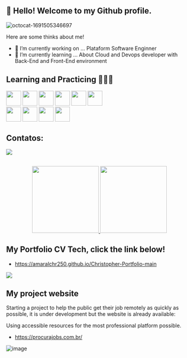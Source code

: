 ## 👋 Hello! Welcome to my Github profile.
<!--
**amaralchr250/amaralchr250** is a ✨ _special_ ✨ repository because its `README.md` (this file) appears on your GitHub profile.

-->

![octocat-1691505346697](https://github.com/amaralchr250/amaralchr250/assets/42553791/26097b63-39ec-4080-af28-a928381b19a4)

Here are some thinks about me!

- 🔭 I’m currently working on ... Plataform Software Enginner
- 🌱 I’m currently learning ... About Cloud and Devops developer with Back-End and Front-End environment

## Learning and Practicing 🕵🏻‍♂️

<img src="https://cdn.jsdelivr.net/gh/devicons/devicon/icons/javascript/javascript-original.svg" width="40" height="40"/> <img src="https://cdn.jsdelivr.net/gh/devicons/devicon/icons/react/react-original-wordmark.svg" width="40" height="40"/>  <img src="https://cdn.jsdelivr.net/gh/devicons/devicon/icons/nodejs/nodejs-original-wordmark.svg" width="40" height="40"/> <img src="https://cdn.jsdelivr.net/gh/devicons/devicon/icons/github/github-original-wordmark.svg" width="40" height="40" /> 
<img src="https://cdn.jsdelivr.net/gh/devicons/devicon/icons/html5/html5-original-wordmark.svg" width="40" height="40" />
<img src="https://cdn.jsdelivr.net/gh/devicons/devicon/icons/css3/css3-original.svg" width="40" height="40" />         
<img src="https://cdn.jsdelivr.net/gh/devicons/devicon/icons/docker/docker-original-wordmark.svg" width="40" height="40"/>
<img src="https://cdn.jsdelivr.net/gh/devicons/devicon/icons/kubernetes/kubernetes-plain-wordmark.svg" width="40" height="40" />
<img src="https://cdn.jsdelivr.net/gh/devicons/devicon/icons/python/python-original-wordmark.svg" width="40" height="40" />
<img src="https://cdn.jsdelivr.net/gh/devicons/devicon/icons/bash/bash-plain.svg" width="40" height="40" />
          
## Contatos:

<div>
<a href="[https://www.linkedin.com/in/seu-usuário-linkedln-aqui](https://www.linkedin.com/in/christopher-amaral-389705212/)" target="_blank"><img loading="lazy" src="https://img.shields.io/badge/-LinkedIn-%230077B5?style=for-the-badge&logo=linkedin&logoColor=white" target="_blank"></a>   
</div>

##
<p align="center">
<a href="https://github.com/amaralchr250">
  <img height="180em" src="https://github-readme-stats-eight-theta.vercel.app/api?username=amaralchr250&show_icons=true&theme=algolia&include_all_commits=true&count_private=true"/>
  <img height="180em" src="https://github-readme-stats-eight-theta.vercel.app/api/top-langs/?username=amaralchr250&layout=compact&langs_count=8&theme=algolia"/>
</a>
</p>

## My Portfolio CV Tech, click the link below!

-  https://amaralchr250.github.io/Christopher-Portfolio-main

 <img src="https://github.com/amaralchr250/amaralchr250/assets/42553791/2b8298a7-e312-45eb-9594-512f6b2c6688"/>



## My project website

Starting a project to help the public get their job remotely as quickly as possible, it is under development but the website is already available:

Using accessible resources for the most professional platform possible.

- https://procurajobs.com.br/

![image](https://github.com/amaralchr250/amaralchr250/assets/42553791/30ce6ec5-51fe-4497-8db6-6a3132ff8419)

